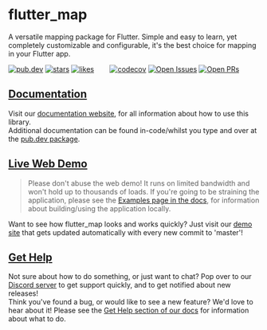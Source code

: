 # flutter_map

A versatile mapping package for Flutter. Simple and easy to learn, yet completely customizable and configurable, it's the best choice for mapping in your Flutter app.

[![pub.dev](https://img.shields.io/pub/v/flutter_map.svg?label=Latest+Version)](https://pub.dev/packages/flutter_map)
[![stars](https://badgen.net/github/stars/fleaflet/flutter_map?label=stars&color=green&icon=github)](https://github.com/fleaflet/flutter_map/stargazers)
[![likes](https://img.shields.io/pub/likes/flutter_map?logo=flutter)](https://pub.dev/packages/flutter_map/score)
&nbsp;&nbsp;&nbsp;&nbsp;&nbsp;&nbsp;
[![codecov](https://codecov.io/gh/fleaflet/flutter_map/graph/badge.svg?token=LgYgZQ0Yjj)](https://codecov.io/gh/fleaflet/flutter_map)
[![Open Issues](https://badgen.net/github/open-issues/fleaflet/flutter_map?label=Open+Issues&color=green)](https://GitHub.com/fleaflet/flutter_map/issues)
[![Open PRs](https://badgen.net/github/open-prs/fleaflet/flutter_map?label=Open+PRs&color=green)](https://GitHub.com/fleaflet/flutter_map/pulls)



## [Documentation](https://docs.fleaflet.dev/)

Visit our [documentation website](https://docs.fleaflet.dev/), for all information about how to use this library.  
Additional documentation can be found in-code/whilst you type and over at the [pub.dev package](https://pub.dev/documentation/flutter_map/latest/flutter_map/flutter_map-library.html).

## [Live Web Demo](https://demo.fleaflet.dev/)

> Please don't abuse the web demo! It runs on limited bandwidth and won't hold up to thousands of loads.
If you're going to be straining the application, please see the [Examples page in the docs](https://docs.fleaflet.dev/getting-started/examples), for information about building/using the application locally.

Want to see how flutter_map looks and works quickly? Just visit our [demo site](https://demo.fleaflet.dev/) that gets updated automatically with every new commit to 'master'!

## [Get Help](https://docs.fleaflet.dev/#get-help)

Not sure about how to do something, or just want to chat? Pop over to our [Discord server](https://discord.gg/BwpEsjqMAH) to get support quickly, and to get notified about new releases!  
Think you've found a bug, or would like to see a new feature? We'd love to hear about it! Please see the [Get Help section of our docs](https://docs.fleaflet.dev/#get-help) for information about what to do.
